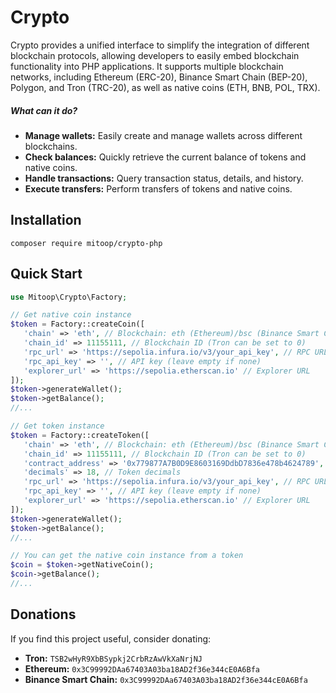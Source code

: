 # Crypto
Crypto provides a unified interface to simplify the integration of different blockchain protocols, allowing developers to easily embed blockchain functionality into PHP applications. It supports multiple blockchain networks, including Ethereum (ERC-20), Binance Smart Chain (BEP-20), Polygon, and Tron (TRC-20), as well as native coins (ETH, BNB, POL, TRX).

##### What can it do?
- **Manage wallets:** Easily create and manage wallets across different blockchains.
- **Check balances:** Quickly retrieve the current balance of tokens and native coins.
- **Handle transactions:** Query transaction status, details, and history.
- **Execute transfers:** Perform transfers of tokens and native coins.

## Installation

```text
composer require mitoop/crypto-php
```

## Quick Start
```php
use Mitoop\Crypto\Factory;

// Get native coin instance
$token = Factory::createCoin([
   'chain' => 'eth', // Blockchain: eth (Ethereum)/bsc (Binance Smart Chain)/polygon (Polygon)/tron (TRON)
   'chain_id' => 11155111, // Blockchain ID (Tron can be set to 0)
   'rpc_url' => 'https://sepolia.infura.io/v3/your_api_key', // RPC URL
   'rpc_api_key' => '', // API key (leave empty if none)
   'explorer_url' => 'https://sepolia.etherscan.io' // Explorer URL
]);
$token->generateWallet();
$token->getBalance();
//...

// Get token instance
$token = Factory::createToken([
   'chain' => 'eth', // Blockchain: eth (Ethereum)/bsc (Binance Smart Chain)/polygon (Polygon)/tron (TRON)
   'chain_id' => 11155111, // Blockchain ID (Tron can be set to 0)
   'contract_address' => '0x779877A7B0D9E8603169DdbD7836e478b4624789', // Token contract address
   'decimals' => 18, // Token decimals
   'rpc_url' => 'https://sepolia.infura.io/v3/your_api_key', // RPC URL
   'rpc_api_key' => '', // API key (leave empty if none)
   'explorer_url' => 'https://sepolia.etherscan.io' // Explorer URL
]);
$token->generateWallet();
$token->getBalance();
//...

// You can get the native coin instance from a token
$coin = $token->getNativeCoin();
$coin->getBalance();
//...
```

## Donations
If you find this project useful, consider donating:

- **Tron:** `TSB2wHyR9XbBSypkj2CrbRzAwVkXaNrjNJ`
- **Ethereum:** `0x3C99992DAa67403A03ba18AD2f36e344cE0A6Bfa`
- **Binance Smart Chain:** `0x3C99992DAa67403A03ba18AD2f36e344cE0A6Bfa`

